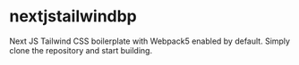 # nextjstailwindbp
Next JS Tailwind CSS boilerplate with Webpack5 enabled by default. Simply clone the repository and start building.
